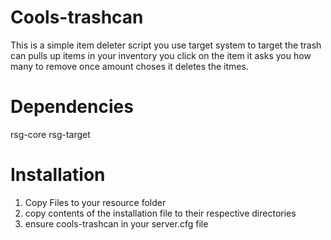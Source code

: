 # Cools-trashcan
This is a simple item deleter script you use target system to target the trash can pulls up items in your inventory you click on the item it asks you how many to remove once amount choses it deletes the itmes.

# Dependencies
rsg-core
rsg-target

# Installation
1. Copy Files to your resource folder
2. copy contents of the installation file to their respective directories
3. ensure cools-trashcan in your server.cfg file